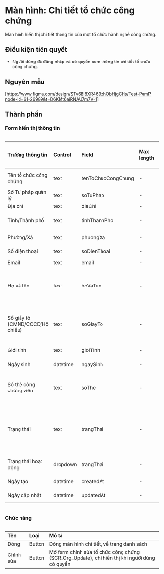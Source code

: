 # Màn hình: Chi tiết tổ chức công chứng
Màn hình hiển thị chi tiết thông tin của một tổ chức hành nghề công chứng.

## Điều kiện tiên quyết
- Người dùng đã đăng nhập và có quyền xem thông tin chi tiết tổ chức công chứng.

## Nguyên mẫu
[https://www.figma.com/design/STv6BI8XR469xhObHjgCHs/Test-Puml?node-id=61-26989&t=D6KMt6aiRNAU7m7V-1]

## Thành phần

### Form hiển thị thông tin

<div style="overflow-x:auto">

| Trường thông tin       | Control | Field              | Max length | Bắt buộc (Y/N) | Giá trị mặc định | Cho phép sửa (Y/N) | Mô tả                                                                                   |
|:-----------------------|:--------|:-------------------|:-----------|:---------------|:-----------------|:-------------------|:----------------------------------------------------------------------------------------|
| Tên tổ chức công chứng | text    | tenToChucCongChung | -          | -              |                  | N                  | Tên của tổ chức hành nghề công chứng                                                    |
| Sở Tư pháp quản lý     | text    | soTuPhap           | -          | -              |                  | N                  | Tên Sở Tư pháp quản lý                                                                  |
| Địa chỉ                | text    | diaChi             | -          | -              |                  | N                  | Địa chỉ trụ sở chính                                                                    |
| Tỉnh/Thành phố         | text    | tinhThanhPho       | -          | -              |                  | N                  | Tỉnh/Thành phố nơi tổ chức công chứng hoạt động                                         |
| Phường/Xã              | text    | phuongXa           | -          | -              |                  | N                  | Phường/Xã thuộc địa chỉ tổ chức                                                         |
| Số điện thoại          | text    | soDienThoai        | -          | -              |                  | N                  | Thông tin số điện thoại liên hệ                                                         |
| Email                  | text    | email              | -          | -              |                  | N                  | Email liên hệ                                                                           |
| Họ và tên              | text    | hoVaTen            | -          | -              |                  | N                  | Hiển thị tên công chứng viên trưởng VP (tìm từ ENT_CongChungVien theo truongVanPhongId) |
| Số giấy tờ (CMND/CCCD/Hộ chiếu) | text     | soGiayTo       | -          | Y              | -                  | Thông tin giấy tờ định danh |
| Giới tính                       | text     | gioiTinh       | -          | -              | -                  | Giới tính                   |
| Ngày sinh                       | datetime | ngaySinh       | -          | -              | -                  | Ngày sinh                   |
| Số thẻ công chứng viên     | text    | soThe                 | -          | -              | -                  | Số hiệu thẻ hành nghề             |
| Trạng thái                 | text    | trangThai             | -          | -              | -                  | Trạng thái hoạt động của công chứng viên              |
| Trạng thái hoạt động   | dropdown | trangThai          | -          | -              | -                | N                  | Trạng thái: Đang hoạt động, Chờ thành lập, Giải thể, …                    |
| Ngày tạo               | datetime | createdAt          | -          | -              | -                | N                  | Ngày bản ghi được tạo                                                     |
| Ngày cập nhật          | datetime | updatedAt          | -          | -              | -                | N                  | Ngày cập nhật gần nhất                                                    |

</div>

### Chức năng
<div style="overflow-x:auto">

| Tên       | Loại   | Mô tả                                                                                       |
|:----------|:-------|:--------------------------------------------------------------------------------------------|
| Đóng      | Button | Đóng màn hình chi tiết, về trang danh sách                                                                         |
| Chỉnh sửa | Button | Mở form chỉnh sửa tổ chức công chứng (SCR_Org_Update), chỉ hiển thị khi người dùng có quyền |

</div>
